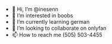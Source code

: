 - 👋 Hi, I’m @inesenn
- 👀 I’m interested in boobs
- 🌱 I’m currently learning german
- 💞️ I’m looking to collaborate on onlyfan
- 📫 How to reach me (505) 503-4455

<!---
inesenn/inesenn is a ✨ special ✨ repository because its `README.md` (this file) appears on your GitHub profile.
You can click the Preview link to take a look at your changes.
--->
